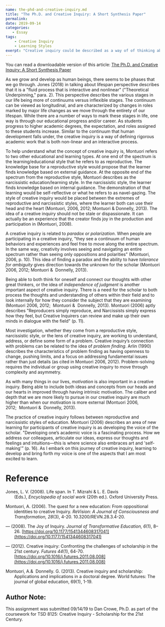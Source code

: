 ```yaml
---
name: the-phd-and-creative-inquiry.md
title: "The Ph.D. and Creative Inquiry: A Short Synthesis Paper"
permalink:
date: 2019-09-14 
categories:
   - Essay
tags:
    - Creative Inquiry
    - Learning Styles
exerpt: "Creative inquiry could be described as a way of of thinking about academic concepts. It falls on the continuum between reproductive education style and narcissistic educational styles. It includes creative processes from both the heart and the head to advance scientific learning. This paper is a synthesis investigating what is creative inquiry."
---
```


You can read a downloadable version of this article: [The Ph.D. and Creative Inquiry: A Short Synthesis Paper](/assets/media/the-phd-and-creative-inquiry.pdf)

As we grow and develop as human beings, there seems to be phases that we go through. Jones (2018) in talking about lifespan perspective describes that it is a "fluid process that is interactive and nonlinear" ("Theoretical Underpinning," para. 2). This perspective describes the various stages in our life being more of continuums versus inflexible stages. The continuum can be viewed as longitudinal, and are characterized by changes in roles marked by major life changes as we move through the entirety of our lifespan. While there are a number of ways to mark these stages in life, one way is through our educational progress and/or career. As students progress to higher academic degrees, the expectation, and roles assigned to these students increase. Similar to the continuum that human development falls under, the creative inquiry is a way of defining rigorous academic work that is both non-linear and an interactive process.

To help understand what the concept of creative inquiry is, Montuori refers to two other educational and learning types. At one end of the spectrum is the learning/educational style that he refers to as reproductive. The knowledge base for a reproductive style would propose that the learner finds knowledge based on external guidance. At the opposite end of the spectrum from the reproductive style, Montuori describes as the narcissistic education/learning style. In the narcissistic style, the learner finds knowledge based on internal guidance. The demonstration of that learning would be self-reflective or what he refers to as navel-gazing. The style of creative inquiry would be placed between the extremes of reproductive and narcissistic styles, where the learner both can use their head and the heart (Montuori, 2006, 2012; Montuori & Donnelly, 2013). The idea of a creative inquiry should not be stale or dispassionate. It can actually be an experience that the creator finds joy in the production and participation in (Montuori, 2008).

A creative inquiry is related to _paradox or polarization_. When people are participating in a creative inquiry, "they see a continuum of human behaviors and experiences and feel free to move along the entire spectrum. In the same way, creativity involves seeing and navigating an entire spectrum rather than seeing only oppositions and polarities" (Montuori, 2006, p. 10). This idea of finding a paradox and the ability to have _tolerance for ambiguity_ gives direction towards the unknown for the scholar (Montuori 2006, 2012; Montuori &  Donnelly, 2013).

Being able to both think for oneself and connect our thoughts with other great thinkers, or the idea of _independence of judgment_ is another important aspect of creative inquiry. There is a need for the scholar to both process the thoughts and understanding of others within their field and to look internally for how they consider the subject that they are examining (Montuori 2006, 2012;  Montuori &  Donnelly, 2013). Montuori (2006) aptly describes "Reproducers simply reproduce, and Narcissists simply express how they feel, but Creative Inquirers can review and make up their own minds in dialogue with the field" (p. 11).

Most investigation, whether they come from a reproductive style, narcissistic style, or the lens of creative inquiry, are working to understand, address, or define some form of a problem. Creative inquiry’s connection with problems can be related to the idea of _problem finding_. Arlin (1990) describes the characteristics of problem finding as having openness to change, pushing limits, and a focus on addressing fundamental issues rather than just details (as cited in Montuori 2006, 2012). Problem-solving requires the individual or group using creative inquiry to move through complexity and asymmetry. 

As with many things in our lives, _motivation_ is also important in a creative inquiry. Being able to include both ideas and concepts from our heads and our hearts in improved through having intrinsic motivation. The caliber and depth that we are more likely to pursue in our creative inquiry are much higher than when our motivation is more external (Montuori 2006, 2012;  Montuori &  Donnelly, 2013).

The practice of creative inquiry follows between reproductive and narcissistic styles of education. Montuori (2006) describes an area of new learning for participants of creative inquiry is as developing the voice of the scholar. "Developing one’s academic voice is a fascinating process. How we address our colleagues, articulate our ideas, express our thoughts and feelings and intuitions—this is where science also embraces art and 'self-making'” (p. 16). As I embark on this journey of creative inquiry, learning to develop and bring forth my voice is one of the aspects that I am most excited to learn.  

# Reference

<div style="margin: 0 0 0 2em; text-indent: -2em;" markdown="1">

Jones, L. V. (2008). Life span. In T. Mizrahi & L. E. Davis (Eds.), _Encyclopedia of social work_ (20th ed.). Oxford University Press.

Montuori, A. (2006). The quest for a new education: From oppositional identities to creative Inquiry. _ReVision: A Journal of Consciousness and Transformation, 28_(3), 4-20. 10.3200/REVN.28.3.4-20.

— (2008). The Joy of Inquiry. _Journal of Transformative Education, 6_(1), 8–26. [https://doi.org/10.1177/1541344608317041](https://doi.org/10.1177/1541344608317041)

— (2012). Creative inquiry: Confronting the challenges of scholarship in the 21st century. _Futures 44_(1), 64-70. [https://doi.org/10.1016/j.futures.2011.08.008](https://doi.org/10.1016/j.futures.2011.08.008)

Montuori, A.&  Donnelly. G. (2013). Creative inquiry and scholarship: Applications and implications in a doctoral degree. World futures: The journal of global education, 69(1), 1-19.

</div>

## Author Note:

This assignment was submitted 09/14/19 to Dan Crowe, Ph.D. as part of the coursework for TSD 8125: Creative Inquiry - Scholarship for the 21st Century.  
